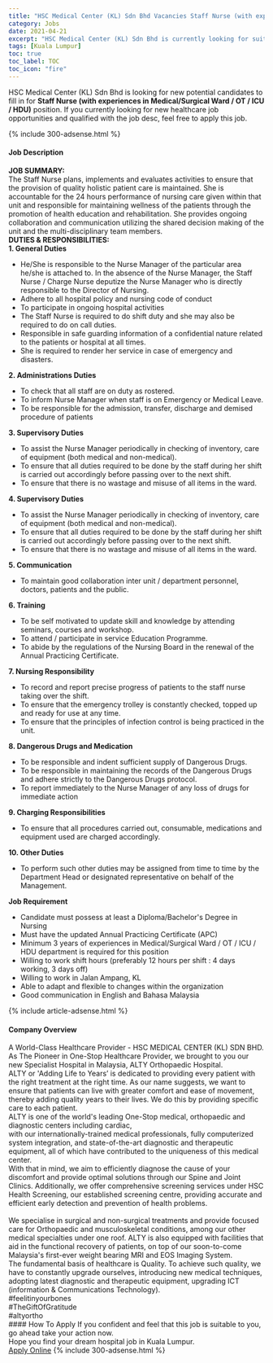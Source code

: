 ```yaml
---
title: "HSC Medical Center (KL) Sdn Bhd Vacancies Staff Nurse (with experiences in Medical/Surgical Ward / OT / ICU / HDU)" 
category: Jobs 
date: 2021-04-21 
excerpt: "HSC Medical Center (KL) Sdn Bhd is currently looking for suitable person to fill in the Staff Nurse (with experiences in Medical/Surgical Ward / OT / ICU / HDU) which positioned at Kuala Lumpur" 
tags: [Kuala Lumpur] 
toc: true 
toc_label: TOC 
toc_icon: "fire" 
--- 
```


<p>HSC Medical Center (KL) Sdn Bhd is looking for new potential candidates to fill in for <b>Staff Nurse (with experiences in Medical/Surgical Ward / OT / ICU / HDU)</b> position. If you currently looking for new healthcare job opportunities and qualified with the job desc, feel free to apply this job.
</p>{% include 300-adsense.html %} 
<div><div><h4>Job Description</h4></div><div><div><span><div><div><div><strong>JOB SUMMARY:</strong></div><div>The Staff Nurse plans, implements and evaluates activities to ensure that the provision of quality holistic patient care is maintained. She is accountable for the 24 hours performance of nursing care given within that unit and responsible for maintaining wellness of the patients through the promotion of health education and rehabilitation. She provides ongoing collaboration and communication utilizing the shared decision making of the unit and the multi-disciplinary team members.</div><div><strong>DUTIES &amp; RESPONSIBILITIES:</strong></div><div><strong>1. General Duties</strong></div><ul><li>He/She is responsible to the Nurse Manager of the particular area he/she is attached to. In the absence of the Nurse Manager, the Staff Nurse / Charge Nurse deputize the Nurse Manager who is directly responsible to the Director of Nursing.</li><li>Adhere to all hospital policy and nursing code of conduct</li><li>To participate in ongoing hospital activities</li><li>The Staff Nurse is required to do shift duty and she may also be required to do on call duties.</li><li>Responsible in safe guarding information of a confidential nature related to the patients or hospital at all times.</li><li>She is required to render her service in case of emergency and disasters.</li></ul><div><strong>2. Administrations Duties</strong></div><ul><li>To check that all staff are on duty as rostered.</li><li>To inform Nurse Manager when staff is on Emergency or Medical Leave.</li><li>To be responsible for the admission, transfer, discharge and demised procedure of patients</li></ul><div><strong>3. Supervisory Duties</strong></div><ul><li>To assist the Nurse Manager periodically in checking of inventory, care of equipment (both medical and non-medical).</li><li>To ensure that all duties required to be done by the staff during her shift is carried out accordingly before passing over to the next shift.</li><li>To ensure that there is no wastage and misuse of all items in the ward.</li></ul><div><strong>4. Supervisory Duties</strong></div><ul><li>To assist the Nurse Manager periodically in checking of inventory, care of equipment (both medical and non-medical).</li><li>To ensure that all duties required to be done by the staff during her shift is carried out accordingly before passing over to the next shift.</li><li>To ensure that there is no wastage and misuse of all items in the ward.</li></ul><div><strong>5. Communication</strong></div><ul><li>To maintain good collaboration inter unit / department personnel, doctors, patients and the public.</li></ul><div><strong>6. Training</strong></div><ul><li>To be self motivated to update skill and knowledge by attending seminars, courses and workshop.</li><li>To attend / participate in service Education Programme.</li><li>To abide by the regulations of the Nursing Board in the renewal of the Annual Practicing Certificate.</li></ul><div><strong>7. Nursing Responsibility</strong></div><ul><li>To record and report precise progress of patients to the staff nurse taking over the shift.</li><li>To ensure that the emergency trolley is constantly checked, topped up and ready for use at any time.</li><li>To ensure that the principles of infection control is being practiced in the unit.</li></ul><div><strong>8. Dangerous Drugs and Medication</strong></div><ul><li>To be responsible and indent sufficient supply of Dangerous Drugs.</li><li>To be responsible in maintaining the records of the Dangerous Drugs and adhere strictly to the Dangerous Drugs protocol.</li><li>To report immediately to the Nurse Manager of any loss of drugs for immediate action</li></ul><div><strong>9. Charging Responsibilities</strong></div><ul><li>To ensure that all procedures carried out, consumable, medications and equipment used are charged accordingly.</li></ul><div><strong>10. Other Duties</strong></div><ul><li>To perform such other duties may be assigned from time to time by the Department Head or designated representative on behalf of the Management.</li></ul></div><div><strong>Job Requirement</strong></div><ul><li>Candidate must possess at least a Diploma/Bachelor's Degree in Nursing</li><li>Must have the updated Annual Practicing Certificate (APC)</li><li>Minimum 3 years of experiences in Medical/Surgical Ward / OT / ICU / HDU department is required for this position</li><li>Willing to work shift hours (preferably 12 hours per shift : 4 days working, 3 days off)</li><li>Willing to work in Jalan Ampang, KL</li><li>Able to adapt and flexible to changes within the organization</li><li>Good communication in English and Bahasa Malaysia</li></ul></div></span></div></div></div> 
{% include article-adsense.html %} 
<div><div><h4>Company Overview</h4></div><div><div><span><div><div>
	A World-Class Healthcare Provider - HSC MEDICAL CENTER (KL) SDN BHD.</div>
<div>
	As The Pioneer in One-Stop Healthcare Provider, we brought to you our new Specialist Hospital in Malaysia, ALTY Orthopaedic Hospital.</div>
<div>
	ALTY or&#160;'Adding Life to Years&#8217;&#160;is dedicated to providing every patient with the right treatment at the right time. As our name suggests, we want to ensure that patients can live with greater comfort and ease of movement, thereby adding quality years to their lives. We do this by providing specific care to each patient.</div>
<div>
	ALTY is one of the world's leading One-Stop medical, orthopaedic and diagnostic centers including cardiac,</div>
<div>
	with our internationally-trained medical professionals, fully computerized system integration, and state-of-the-art diagnostic and therapeutic equipment, all of which have contributed to the uniqueness of this medical center.</div>
<div>
	With that in mind, we aim to efficiently diagnose the cause of your discomfort and provide optimal solutions through our Spine and Joint Clinics. Additionally, we offer comprehensive screening services under HSC Health Screening, our established screening centre, providing accurate and efficient early detection and prevention of health problems.</div>
<div>
<br>
	We specialise in surgical and non-surgical treatments and provide focused care for Orthopaedic and musculoskeletal conditions, among our other medical specialties under one roof. ALTY is also equipped with facilities that aid in the functional recovery of patients, on top of our soon-to-come Malaysia's first-ever weight bearing MRI and EOS Imaging System.</div>
<div>
	The fundamental basis of healthcare is Quality. To achieve such quality, we have to constantly upgrade ourselves, introducing new medical techniques, adopting latest diagnostic and therapeutic equipment, upgrading ICT (information &amp; Communications Technology).</div>
<div>
	#feelitinyourbones</div>
<div>
	#TheGiftOfGratitude</div>
<div>
	#altyortho</div></div></span></div></div></div> 
#### How To Apply 
If you confident and feel that this job is suitable to you, go ahead take your action now. <br/> 
Hope you find your dream hospital job in Kuala Lumpur. <br/> 
<a href="https://www.jobstreet.com.my/en/job/staff-nurse-with-experiences-in-medical-surgical-ward-ot-icu-hdu-4542235?jobId=jobstreet-my-job-4542235" class="btn btn--warning" target="_blank" rel="nofollow noopenner">Apply Online</a> 
{% include 300-adsense.html %} 